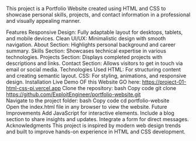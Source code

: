 This project is a Portfolio Website created using HTML and CSS to showcase personal skills, projects, and contact information in a professional and visually appealing manner.

Features
Responsive Design: Fully adaptable layout for desktops, tablets, and mobile devices.
Clean UI/UX: Minimalistic design with smooth navigation.
About Section: Highlights personal background and career summary.
Skills Section: Showcases technical expertise in various technologies.
Projects Section: Displays completed projects with descriptions and links.
Contact Section: Allows visitors to get in touch via email or social media.
Technologies Used
HTML: For structuring content and creating semantic layout.
CSS: For styling, animations, and responsive design.
Installation
Live Demo OF this Website GO here: https://project-01-html-css-pi.vercel.app
Clone the repository:
bash
Copy code
git clone https://github.com/ExploitEngineer/portfolio-website.git  
Navigate to the project folder:
bash
Copy code
cd portfolio-website  
Open the index.html file in any browser to view the website.
Future Improvements
Add JavaScript for interactive elements.
Include a blog section to share insights and updates.
Integrate a form for direct messages.
Acknowledgments
This project is inspired by modern web design trends and built to improve hands-on experience in HTML and CSS development.
